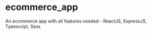 # ecommerce_app
An ecommerce app with all features needed - ReactJS, ExpressJS, Typescript, Sass



